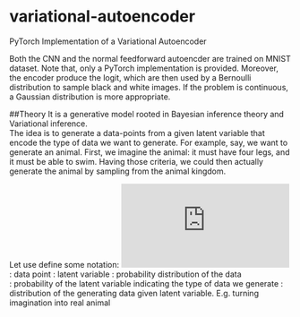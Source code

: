 # variational-autoencoder
PyTorch Implementation of a Variational Autoencoder

Both the CNN and the normal feedforward autoencder are trained on MNIST dataset.
Note that, only a PyTorch implementation is provided. Moreover, the encoder produce the logit, which are then used by a Bernoulli distribution to sample black and white images.
If the problem is continuous, a Gaussian distribution is more appropriate.

##Theory
It is a generative model rooted in Bayesian inference theory and Variational inference. \
The idea is to generate a data-points from a given latent variable that encode the type of data we want to generate. 
For example, say, we want to generate an animal. First, we imagine the animal: it must have four legs, and it must be able to swim. 
Having those criteria, we could then actually generate the animal by sampling from the animal kingdom. 

Let use define some notation:
![equation](https://latex.codecogs.com/gif.latex?%5Clarge%20x_i): data point
: latent variable
: probability distribution of the data   
: probability of the latent variable indicating the type of data we generate
: distribution of the generating data given latent variable. E.g. turning imagination into real animal 
